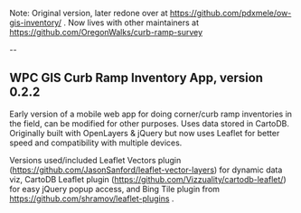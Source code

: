Note: Original version, later redone over at https://github.com/pdxmele/ow-gis-inventory/ . Now lives with other maintainers at https://github.com/OregonWalks/curb-ramp-survey

--

## WPC GIS Curb Ramp Inventory App, version 0.2.2

Early version of a mobile web app for doing corner/curb ramp inventories in the field, can be modified for other purposes. Uses data stored in CartoDB. Originally built with OpenLayers & jQuery but now uses Leaflet for better speed and compatibility with multiple devices.

Versions used/included Leaflet Vectors plugin (https://github.com/JasonSanford/leaflet-vector-layers) for dynamic data viz, CartoDB Leaflet plugin (https://github.com/Vizzuality/cartodb-leaflet/) for easy jQuery popup access, and Bing Tile plugin from https://github.com/shramov/leaflet-plugins .
